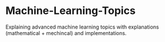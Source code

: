 # Machine-Learning-Topics
Explaining advanced machine learning topics with explanations (mathematical + mechincal) and implementations. 

